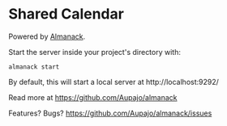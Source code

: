 # Shared Calendar

Powered by [Almanack](https://github.com/Aupajo/almanack).

Start the server inside your project's directory with:

    almanack start

By default, this will start a local server at http://localhost:9292/

Read more at https://github.com/Aupajo/almanack

Features? Bugs? https://github.com/Aupajo/almanack/issues
